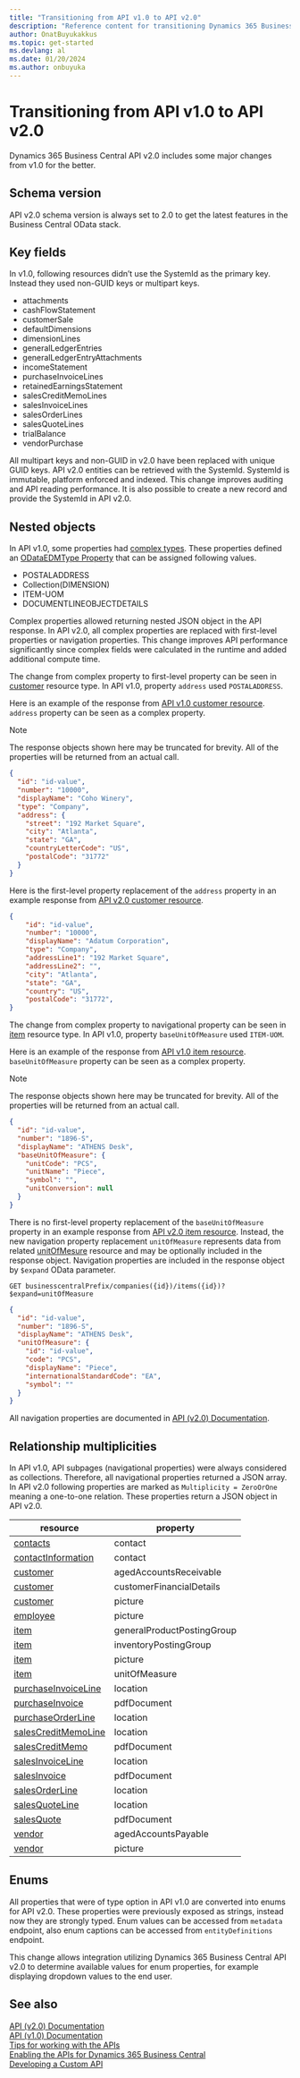 ```yaml
---
title: "Transitioning from API v1.0 to API v2.0"
description: "Reference content for transitioning Dynamics 365 Business Central v1.0 API to v2.0."
author: OnatBuyukakkus
ms.topic: get-started
ms.devlang: al
ms.date: 01/20/2024
ms.author: onbuyuka
---
```


# Transitioning from API v1.0 to API v2.0

Dynamics 365 Business Central API v2.0 includes some major changes from v1.0 for the better. 

## Schema version

API v2.0 schema version is always set to 2.0 to get the latest features in the Business Central OData stack.

## Key fields

In v1.0, following resources didn’t use the SystemId as the primary key. Instead they used non-GUID keys or multipart keys.

- attachments
- cashFlowStatement
- customerSale
- defaultDimensions
- dimensionLines
- generalLedgerEntries
- generalLedgerEntryAttachments
- incomeStatement
- purchaseInvoiceLines
- retainedEarningsStatement
- salesCreditMemoLines
- salesInvoiceLines
- salesOrderLines
- salesQuoteLines
- trialBalance
- vendorPurchase

All multipart keys and non-GUID in v2.0 have been replaced with unique GUID keys. API v2.0 entities can be retrieved with the SystemId. SystemId is immutable, platform enforced and indexed. This change improves auditing and API reading performance. It is also possible to create a new record and provide the SystemId in API v2.0.

## Nested objects

In API v1.0, some properties had [complex types](../v1.0/resources/dynamics_complextypes.md). These properties defined an [ODataEDMType Property](../../developer/properties/devenv-odataedmtype-property.md) that can be assigned following values.

- POSTALADDRESS
- Collection(DIMENSION)
- ITEM-UOM
- DOCUMENTLINEOBJECTDETAILS

Complex properties allowed returning nested JSON object in the API response. In API v2.0, all complex properties are replaced with first-level properties or navigation properties. This change improves API performance significantly since complex fields were calculated in the runtime and added additional compute time.

The change from complex property to first-level property can be seen in [customer](../v2.0/resources/dynamics_customer.md) resource type. In API v1.0, property ```address``` used ```POSTALADDRESS```. 

Here is an example of the response from [API v1.0 customer resource](../v1.0/api/dynamics_customer_get.md). ```address``` property can be seen as a complex property.

> [!NOTE]  
>   The response objects shown here may be truncated for brevity. All of the properties will be returned from an actual call.

```json
{
  "id": "id-value",
  "number": "10000",
  "displayName": "Coho Winery",
  "type": "Company",
  "address": {
    "street": "192 Market Square",
    "city": "Atlanta",
    "state": "GA",
    "countryLetterCode": "US",
    "postalCode": "31772"
  }
}
```
Here is the first-level property replacement of the ```address``` property in an example response from [API v2.0 customer resource](../v2.0/api/dynamics_customer_get.md).

```json
{
    "id": "id-value",
    "number": "10000",
    "displayName": "Adatum Corporation",
    "type": "Company",
    "addressLine1": "192 Market Square",
    "addressLine2": "",
    "city": "Atlanta",
    "state": "GA",
    "country": "US",
    "postalCode": "31772",
}
```

The change from complex property to navigational property can be seen in [item](../v2.0/resources/dynamics_item.md) resource type. In API v1.0, property ```baseUnitOfMeasure``` used ```ITEM-UOM```. 

Here is an example of the response from [API v1.0 item resource](../v1.0/api/dynamics_item_get.md). ```baseUnitOfMeasure``` property can be seen as a complex property.

> [!NOTE]  
>   The response objects shown here may be truncated for brevity. All of the properties will be returned from an actual call.
```json
{
  "id": "id-value",
  "number": "1896-S",
  "displayName": "ATHENS Desk",
  "baseUnitOfMeasure": {
    "unitCode": "PCS",
    "unitName": "Piece",
    "symbol": "",
    "unitConversion": null
  }
}
```
There is no first-level property replacement of the ```baseUnitOfMeasure``` property in an example response from [API v2.0 item resource](../v2.0/api/dynamics_item_get.md). Instead, the new navigation property replacement ```unitOfMeasure``` represents data from related [unitOfMesure](../v2.0/resources/dynamics_unitOfMeasure.md) resource and may be optionally included in the response object. Navigation properties are included in the response object by ```$expand``` OData parameter.
```
GET businesscentralPrefix/companies({id})/items({id})?$expand=unitOfMeasure
```
```json
{
  "id": "id-value",
  "number": "1896-S",
  "displayName": "ATHENS Desk",
  "unitOfMeasure": {
    "id": "id-value",
    "code": "PCS",
    "displayName": "Piece",
    "internationalStandardCode": "EA",
    "symbol": ""
  }
}
```

All navigation properties are documented in [API (v2.0) Documentation](index.md).

## Relationship multiplicities

In API v1.0, API subpages (navigational properties) were always considered as collections. Therefore, all navigational properties returned a JSON array. In API v2.0 following properties are marked as ```Multiplicity = ZeroOrOne``` meaning a one-to-one relation. These properties return a JSON object in API v2.0.

| resource                                                                 | property                   |
|--------------------------------------------------------------------------|----------------------------|
| [contacts](../v2.0/resources/dynamics_contact.md)                        | contact                    |
| [contactInformation](../v2.0/resources/dynamics_contactInformation.md)   | contact                    |
| [customer](../v2.0/resources/dynamics_customer.md)                       | agedAccountsReceivable     |
| [customer](../v2.0/resources/dynamics_customer.md)                       | customerFinancialDetails   |
| [customer](../v2.0/resources/dynamics_customer.md)                       | picture                    |
| [employee](../v2.0/resources/dynamics_employee.md)                       | picture                    |
| [item](../v2.0/resources/dynamics_item.md)                               | generalProductPostingGroup |
| [item](../v2.0/resources/dynamics_item.md)                               | inventoryPostingGroup      |
| [item](../v2.0/resources/dynamics_item.md)                               | picture                    |
| [item](../v2.0/resources/dynamics_item.md)                               | unitOfMeasure              |
| [purchaseInvoiceLine](../v2.0/resources/dynamics_purchaseInvoiceLine.md) | location                   |
| [purchaseInvoice](../v2.0/resources/dynamics_purchaseInvoice.md)         | pdfDocument                |
| [purchaseOrderLine](../v2.0/resources/dynamics_purchaseOrderLine.md)     | location                   |
| [salesCreditMemoLine](../v2.0/resources/dynamics_salesCreditMemoLine.md) | location                   |
| [salesCreditMemo](../v2.0/resources/dynamics_salesCreditMemo.md)         | pdfDocument                |
| [salesInvoiceLine](../v2.0/resources/dynamics_salesInvoiceLine.md)       | location                   |
| [salesInvoice](../v2.0/resources/dynamics_salesInvoice.md)               | pdfDocument                |
| [salesOrderLine](../v2.0/resources/dynamics_salesOrderLine.md)           | location                   |
| [salesQuoteLine](../v2.0/resources/dynamics_salesQuoteLine.md)           | location                   |
| [salesQuote](../v2.0/resources/dynamics_salesQuote.md)                   | pdfDocument                |
| [vendor](../v2.0/resources/dynamics_vendor.md)                           | agedAccountsPayable        |
| [vendor](../v2.0/resources/dynamics_vendor.md)                           | picture                    |

## Enums

All properties that were of type option in API v1.0 are converted into enums for API v2.0. These properties were previously exposed as strings, instead now they are strongly typed. Enum values can be accessed from ```metadata``` endpoint, also enum captions can be accessed from ```entityDefinitions``` endpoint.

This change allows integration utilizing Dynamics 365 Business Central API v2.0 to determine available values for enum properties, for example displaying dropdown values to the end user.

## See also

[API (v2.0) Documentation](index.md)  
[API (v1.0) Documentation](../v1.0/index.md)  
[Tips for working with the APIs](../../developer/devenv-connect-apps-tips.md)     
[Enabling the APIs for Dynamics 365 Business Central](enabling-apis-for-dynamics-nav.md)   
[Developing a Custom API](../../developer/devenv-develop-custom-api.md)  